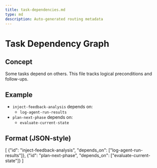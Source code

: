 ```yaml
---
title: task-dependencies.md
type: md
description: Auto-generated routing metadata
---
```


# Task Dependency Graph

## Concept
Some tasks depend on others. This file tracks logical preconditions and follow-ups.

## Example
- `inject-feedback-analysis` depends on:
  - `log-agent-run-results`
- `plan-next-phase` depends on:
  - `evaluate-current-state`

## Format (JSON-style)
[
  {"id": "inject-feedback-analysis", "depends_on": ["log-agent-run-results"]},
  {"id": "plan-next-phase", "depends_on": ["evaluate-current-state"]}
]


<!-- linked feature: memory bank -->

<!-- linked feature: pipelines -->

<!-- linked feature: agents -->

<!-- linked feature: logs -->

<!-- linked feature: checklists -->

<!-- linked feature: routines -->

<!-- linked feature: identities -->

<!-- linked feature: goals -->

<!-- linked feature: specs -->

<!-- linked feature: schemas -->

<!-- linked feature: config -->

<!-- linked feature: diary -->

<!-- linked feature: evaluation -->

<!-- linked feature: feedbacks -->

<!-- linked feature: forecasts -->

<!-- linked feature: governance -->

<!-- linked feature: intents -->

<!-- linked feature: plans -->

<!-- linked feature: simulations -->

<!-- linked feature: tests -->

<!-- linked feature: tooling -->

<!-- linked feature: routing metadata -->